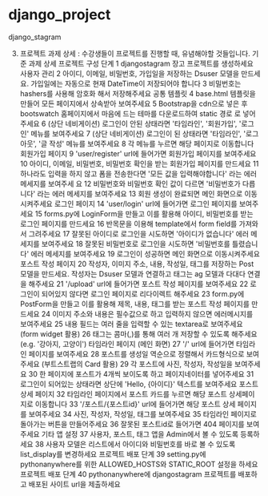 # django_project
django_stagram


03. 프로젝트 과제 상세 : 수강생들이 프로젝트를 진행할 때, 유념해야할 것들입니다.
기준 과제 상세
프로젝트 구성 단계 1 djangostagram 장고 프로젝트를 생성하세요
사용자 관리 2 아이디, 이메일, 비밀번호, 가입일을 저장하는 Dsuser 모델을 만드세요. 가입일에는 자동으로 현재 DateTime이 저장되어야 합니다
3 비밀번호는 hashers를 사용해 암호화 해서 저장해주세요
공통 템플릿
4 base.html 템플릿을 만들어 모든 페이지에서 상속받아 보여주세요
5 Bootstrap을 cdn으로 넣은 후 bootswatch 홈페이지에서 마음에 드는 테마를 다운로드하여 static 경로
로 넣어주세요
6 (상단 네비게이션) 로그인이 안된 상태라면 '타임라인', '회원가입', '로그인' 메뉴를 보여주세요
7 (상단 네비게이션) 로그인이 된 상태라면 '타임라인', '로그아웃', '글 작성' 메뉴를 보여주세요
8 각 메뉴를 누르면 해당 페이지로 이동합니다
회원가입 페이지
9 'user/register' url에 들어가면 회원가입 페이지를 보여주세요
10 아이디, 이메일, 비밀번호, 비밀번호 확인을 받는 회원가입 페이지를 만드세요
11 하나라도 입력을 하지 않고 폼을 전송한다면 '모든 값을 입력해야합니다' 라는 에러 메세지를 보여주세
요
12 비밀번호와 비밀번호 확인 값이 다르면 '비밀번호가 다릅니다' 라는 에러 메세지를 보여주세요
13 회원 생성이 완료되면 메인 화면으로 이동시켜주세요
로그인 페이지
14 'user/login' url에 들어가면 로그인 페이지를 보여주세요
15 forms.py에 LoginForm을 만들고 이를 활용해 아이디, 비밀번호를 받는 로그인 페이지를 만드세요
16 반목문을 이용해 template에서 form field를 가져와서 그려주세요
17 잘못된 아이디로 로그인을 시도하면 '아이디가 없습니다' 에러 메세지를 보여주세요
18 잘못된 비밀번호로 로그인을 시도하면 '비밀번호를 틀렸습니다' 에러 메세지를 보여주세요
19 로그인이 성공하면 메인 화면으로 이동시켜주세요
포스트 작성 페이지
20 작성자, 이미지 주소, 내용, 작성일, 태그를 저장하는 Post 모델을 만드세요. 작성자는 Dsuser 모델과
연결하고 태그는 ag 모델과 다대다 연결을 해주세요
21 '/upload' url에 들어가면 포스트 작성 페이지를 보여주세요
22 로그인이 되어있지 않다면 로그인 페이지로 리다이렉트 해주세요
23 form.py에 PostForm을 만들고 이를 활용해 제목, 내용, 태그를 받는 포스트 작성 페이지를 만드세요
24 이미지 주소와 내용은 필수값으로 하고 입력하지 않으면 에러메시지를 보여주세요
25 내용 필드는 여러 줄을 입력할 수 있는 textarea로 보여주세요 (form widget 활용)
26 태그는 콤마(,)를 통해 여러 개 저장할 수 있도록 해주세요 (e.g. '강아지, 고양이')
타임라인 페이지 (메인 화면)
27 '/' url에 들어가면 타임라인 페이지를 보여주세요
28 포스트를 생성일 역순으로 정렬해서 카드형식으로 보여주세요 (부트스트랩의 Card 활용)
29 각 포스트에 사진, 작성자, 작성일을 보여주세요
30 한 페이지에 포스트가 4개씩 보이도록 하고 페이지네이터를 넣어주세요
31 로그인이 되어있는 상태라면 상단에 'Hello, {아이디}' 텍스트를 보여주세요
포스트 상세 페이지
32 타임라인 페이지에서 포스트 카드를 누르면 해당 포스트 상세페이지로 이동합니다
33 '/포스트/{포스트id}' url에 들어가면 해당 포스트 상세 페이지를 보여주세요
34 사진, 작성자, 작성일, 태그를 보여주세요
35 타임라인 페이지로 돌아가는 버튼을 만들어주세요
36 잘못된 포스트id로 들어가면 404 페이지를 보여주세요
기타 앱 설정 37 사용자, 포스트, 태그 앱을 Admin에서 볼 수 있도록 등록하세요
38 사용자 모델은 리스트에서 아이디와 비밀번호를 바로 볼 수 있도록 list_display를 변경하세요
프로젝트 배포 단계 39 setting.py에 pythonanywhere를 위한 ALLOWED_HOSTS와 STATIC_ROOT 설정을 하세요
프로젝트 배포 단계
40 pythonanywhere에 djangostagram 프로젝트를 배포하고 배포된 사이트 url을 제출하세요
